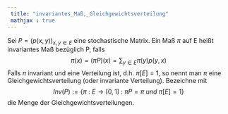 ```yaml
---
 title: "invariantes_Maß,_Gleichgewichtsverteilung"
 mathjax : true
---
```

Sei $P = (p(x,y))_{x,y \in E}$ eine stochastische Matrix. Ein Maß $\pi$
auf E heißt invariantes Maß bezüglich P, falls
$$\pi (x) = (\pi P)(x) = \sum_{y \in E} \pi (y) p(y,x)$$ Falls $\pi$
invariant und eine Verteilung ist, d.h. $\pi[E] = 1$, so nennt man $\pi$
eine Gleichgewichtsverteilung (oder invariante Verteilung). Bezeichne
mit
$$Inv(P) := \lbrace \pi \: : \: E \to [0,1] \: : \: \pi P = \pi \: und \: \pi[E] = 1 \rbrace$$
die Menge der Gleichgewichtsverteilungen.
